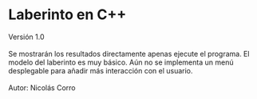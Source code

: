 # Laberinto en C++
Versión 1.0 <br> <br>
Se mostrarán los resultados directamente apenas ejecute el programa. El modelo del laberinto es muy básico. Aún no se implementa un menú desplegable
para añadir más interacción con el usuario. <br>
<br>
Autor: Nicolás Corro
